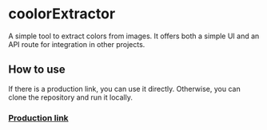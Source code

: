 # coolorExtractor

A simple tool to extract colors from images. It offers both a simple UI and an API route for integration in other projects.

## How to use

If there is a production link, you can use it directly. Otherwise, you can clone the repository and run it locally.

### [Production link](https://coolor-extractor.sebastijanzindl.me/)
